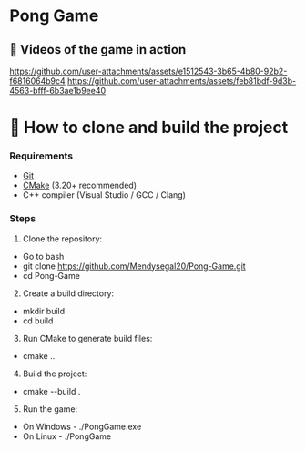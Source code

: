 # Pong Game 


## 🎥 Videos of the game in action
https://github.com/user-attachments/assets/e1512543-3b65-4b80-92b2-f6816064b9c4
https://github.com/user-attachments/assets/feb81bdf-9d3b-4563-bfff-6b3ae1b9ee40


# 🚀 How to clone and build the project
### Requirements
- [Git](https://git-scm.com/downloads)
- [CMake](https://cmake.org/download/) (3.20+ recommended)
- C++ compiler (Visual Studio / GCC / Clang)


### Steps
  1. Clone the repository:
  - Go to bash
  - git clone https://github.com/Mendysegal20/Pong-Game.git
  - cd Pong-Game



  2. Create a build directory:
  - mkdir build
  - cd build



  3. Run CMake to generate build files:
  - cmake ..


    
  4. Build the project:
  - cmake --build .



  5. Run the game:
  - On Windows - ./PongGame.exe
  - On Linux - ./PongGame
    
